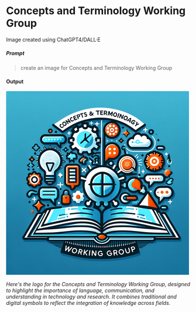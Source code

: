 # Concepts and Terminology Working Group

Image created using ChatGPT4/DALL·E

##### Prompt

> create an image for Concepts and Terminology Working Group

#### Output

![Concepts and Terminology Working Group](ctwg.png)

*Here's the logo for the Concepts and Terminology Working Group, designed to highlight the importance of language, communication, and understanding in technology and research. It combines traditional and digital symbols to reflect the integration of knowledge across fields.*
